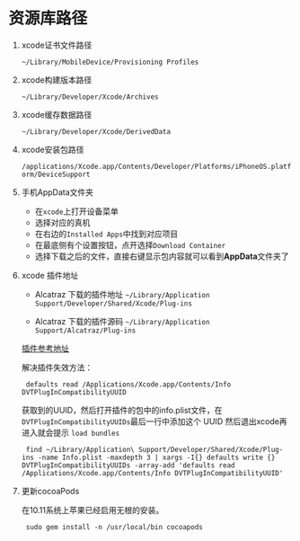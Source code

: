 # 资源库路径

1. xcode证书文件路径 

	`~/Library/MobileDevice/Provisioning Profiles`
	
2. xcode构建版本路径 

	`~/Library/Developer/Xcode/Archives`
	
3. xcode缓存数据路径 

	`~/Library/Developer/Xcode/DerivedData`
	
4. xcode安装包路径

	`/applications/Xcode.app/Contents/Developer/Platforms/iPhoneOS.platform/DeviceSupport`
	
5. 手机AppData文件夹 

	* 在`xcode`上打开设备菜单
	* 选择对应的真机
	* 在右边的`Installed Apps`中找到对应项目
	* 在最底侧有个设置按钮，点开选择`Download Container`
	* 选择下载之后的文件，直接右键显示包内容就可以看到**AppData**文件夹了

6. xcode 插件地址

	* Alcatraz 下载的插件地址
	`~/Library/Application Support/Developer/Shared/Xcode/Plug-ins`
	
	* Alcatraz 下载的插件源码
	`~/Library/Application Support/Alcatraz/Plug-ins`
	
	[插件参考地址](http://www.cocoachina.com/ios/20160122/15080.html)
	
	解决插件失效方法：
	
		defaults read /Applications/Xcode.app/Contents/Info DVTPlugInCompatibilityUUID
		
	获取到的UUID，然后打开插件的包中的info.plist文件，在`DVTPlugInCompatibilityUUIDs`最后一行中添加这个 UUID 然后退出xcode再进入就会提示 `load bundles`
	
		find ~/Library/Application\ Support/Developer/Shared/Xcode/Plug-ins -name Info.plist -maxdepth 3 | xargs -I{} defaults write {} DVTPlugInCompatibilityUUIDs -array-add 'defaults read /Applications/Xcode.app/Contents/Info DVTPlugInCompatibilityUUID'
		
7. 更新cocoaPods
	
	在10.11系统上苹果已经启用无根的安装。
	
		sudo gem install -n /usr/local/bin cocoapods
